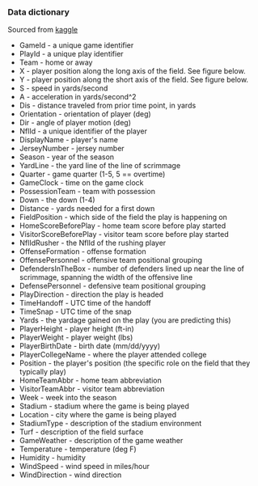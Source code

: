 
### Data dictionary

Sourced from [kaggle](https://www.kaggle.com/c/nfl-big-data-bowl-2020/data)

- GameId - a unique game identifier
- PlayId - a unique play identifier
- Team - home or away
- X - player position along the long axis of the field. See figure below.
- Y - player position along the short axis of the field. See figure below.
- S - speed in yards/second
- A - acceleration in yards/second^2
- Dis - distance traveled from prior time point, in yards
- Orientation - orientation of player (deg)
- Dir - angle of player motion (deg)
- NflId - a unique identifier of the player
- DisplayName - player's name
- JerseyNumber - jersey number
- Season - year of the season
- YardLine - the yard line of the line of scrimmage
- Quarter - game quarter (1-5, 5 == overtime)
- GameClock - time on the game clock
- PossessionTeam - team with possession
- Down - the down (1-4)
- Distance - yards needed for a first down
- FieldPosition - which side of the field the play is happening on
- HomeScoreBeforePlay - home team score before play started
- VisitorScoreBeforePlay - visitor team score before play started
- NflIdRusher - the NflId of the rushing player
- OffenseFormation - offense formation
- OffensePersonnel - offensive team positional grouping
- DefendersInTheBox - number of defenders lined up near the line of scrimmage, spanning the width of the offensive line
- DefensePersonnel - defensive team positional grouping
- PlayDirection - direction the play is headed
- TimeHandoff - UTC time of the handoff
- TimeSnap - UTC time of the snap
- Yards - the yardage gained on the play (you are predicting this)
- PlayerHeight - player height (ft-in)
- PlayerWeight - player weight (lbs)
- PlayerBirthDate - birth date (mm/dd/yyyy)
- PlayerCollegeName - where the player attended college
- Position - the player's position (the specific role on the field that they typically play)
- HomeTeamAbbr - home team abbreviation
- VisitorTeamAbbr - visitor team abbreviation
- Week - week into the season
- Stadium - stadium where the game is being played
- Location - city where the game is being played
- StadiumType - description of the stadium environment
- Turf - description of the field surface
- GameWeather - description of the game weather
- Temperature - temperature (deg F)
- Humidity - humidity
- WindSpeed - wind speed in miles/hour
- WindDirection - wind direction
